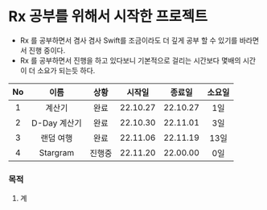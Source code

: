 # Rx 공부를 위해서 시작한 프로젝트

- Rx 를 공부하면서 겸사 겸사 Swift를 조금이라도 더 깊게 공부 할 수 있기를 바라면서 진행 중이다.
- Rx 를 공부하면서 진행을 하고 있다보니 기본적으로 걸리는 시간보다 몇배의 시간이 더 소요가 되는듯 하다.

<div align=center>

|No|이름|상황|시작일|종료일|소요일|
|:-:|:-:|:-:|:-:|:-:|:-:|
|1|계산기|완료|22.10.27|22.10.27|1일|
|2|D-Day 계산기|완료|22.10.30|22.11.01|3일|
|3|랜덤 여행|완료|22.11.06|22.11.19|13일|
|4|Stargram|진행중|22.11.20|22.00.00|0일|

</div>

### 목적
1. 계